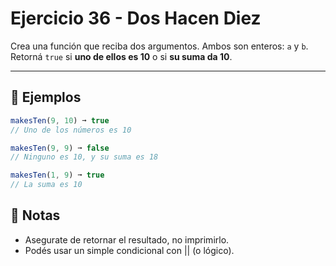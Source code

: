 # Ejercicio 36 - Dos Hacen Diez

Crea una función que reciba dos argumentos. Ambos son enteros: `a` y `b`. Retorná `true` si **uno de ellos es 10** o si **su suma da 10**.

---

## 🧪 Ejemplos

```javascript
makesTen(9, 10) ➞ true
// Uno de los números es 10

makesTen(9, 9) ➞ false
// Ninguno es 10, y su suma es 18

makesTen(1, 9) ➞ true
// La suma es 10
```

## 📝 Notas

- Asegurate de retornar el resultado, no imprimirlo.
- Podés usar un simple condicional con || (o lógico).
